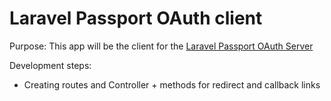 # Laravel Passport OAuth client

Purpose:
This app will be the client for the [Laravel Passport OAuth Server](https://github.com/iss1977/laravel9-passport-OAuth-server)


Development steps:
- Creating routes and Controller + methods for redirect and callback links

